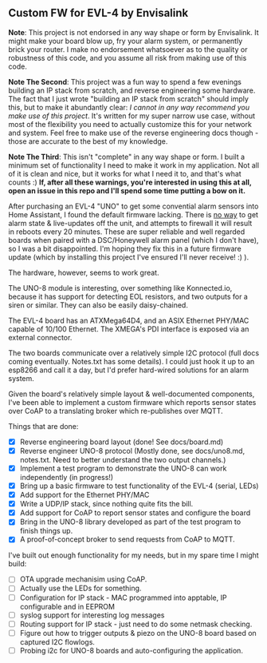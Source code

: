 Custom FW for EVL-4 by Envisalink
---

**Note**: This project is not endorsed in any way shape or form by Envisalink. It might make your board blow up, fry your alarm system, or permanently brick your router. I make no endorsement whatsoever as to the quality or robustness of this code, and you assume all risk from making use of this code.

**Note The Second**: This project was a fun way to spend a few evenings building an IP stack from scratch, and reverse engineering some hardware. The fact that I just wrote "building an IP stack from scratch" should imply this, but to make it abundantly clear: *I cannot in any way recommend you make use of this project*. It's written for my super narrow use case, without most of the flexibility you need to actually customize this for your network and system. Feel free to make use of the reverse engineering docs though - those are accurate to the best of my knowledge.

**Note The Third**: This isn't "complete" in any way shape or form. I built a minimum set of functionality I need to make it work in my application. Not all of it is clean and nice, but it works for what I need it to, and that's what counts :) **If, after all these warnings, you're interested in using this at all, open an issue in this repo and I'll spend some time putting a bow on it.**


After purchasing an EVL-4 "UNO" to get some convential alarm sensors into Home Assistant,
I found the default firmware lacking. There is [no way](http://forum.eyez-on.com/FORUM/viewtopic.php?f=6&t=5233) to get alarm state & live-updates off the unit, and attempts to firewall it will result in reboots every 20 minutes. These are super reliable and well regarded boards when paired with a DSC/Honeywell
alarm panel (which I don't have), so I was a bit disappointed. I'm hoping they fix this in a future firmware update (which by installing this project I've ensured I'll never receive! :) ).

The hardware, however, seems to work great.

The UNO-8 module is interesting, over something like Konnected.io, because it has support for detecting EOL resistors, and two outputs for a siren or similar. They can also be easily daisy-chained.

The EVL-4 board has an ATXMega64D4, and an ASIX Ethernet PHY/MAC capable of 10/100 Ethernet. The XMEGA's PDI interface is exposed via an external connector.

The two boards communicate over a relatively simple I2C protocol (full docs coming eventually. Notes.txt has some details).
I could just hook it up to an esp8266 and call it a day, but I'd prefer hard-wired solutions for an alarm system.

Given the board's relatively simple layout & well-documented components, I've been able to implement a custom firmware which reports sensor states over CoAP to a translating broker which re-publishes over MQTT.

Things that are done:

- [x] Reverse engineering board layout (done! See docs/board.md)
- [x] Reverse engineer UNO-8 protocol (Mostly done, see docs/uno8.md, notes.txt. Need to better understand the two output channels.)
- [X] Implement a test program to demonstrate the UNO-8 can work independently (in progress!)
- [X] Bring up a basic firmware to test functionality of the EVL-4 (serial, LEDs)
- [X] Add support for the Ethernet PHY/MAC
- [X] Write a UDP/IP stack, since nothing quite fits the bill.
- [X] Add support for CoAP to report sensor states and configure the board
- [X] Bring in the UNO-8 library developed as part of the test program to finish things up.
- [X] A proof-of-concept broker to send requests from CoAP to MQTT.

I've built out enough functionality for my needs, but in my spare time I might build:

- [ ] OTA upgrade mechanisim using CoAP.
- [ ] Actually use the LEDs for something.
- [ ] Configuration for IP stack - MAC programmed into apptable, IP configurable and in EEPROM
- [ ] syslog support for interesting log messages
- [ ] Routing support for IP stack - just need to do some netmask checking.
- [ ] Figure out how to trigger outputs & piezo on the UNO-8 board based on captured I2C flowlogs.
- [ ] Probing i2c for UNO-8 boards and auto-configuring the application.
